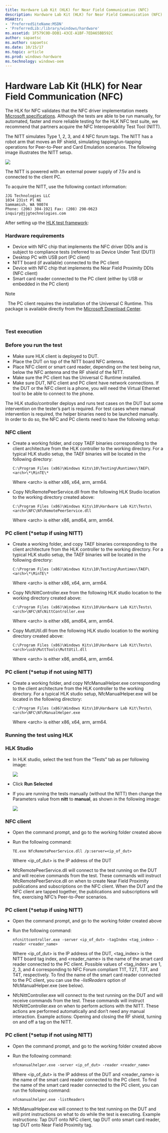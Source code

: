 ```yaml
---
title: Hardware Lab Kit (HLK) for Near Field Communication (NFC)
description: Hardware Lab Kit (HLK) for Near Field Communication (NFC)
MSHAttr:
- 'PreferredSiteName:MSDN'
- 'PreferredLib:/library/windows/hardware'
ms.assetid: 1F579C0D-DDB1-43CE-A1BF-7EDA65BB592C
author: sapaetsc
ms.author: sapaetsc
ms.date: 10/15/17
ms.topic: article
ms.prod: windows-hardware
ms.technology: windows-oem
---
```


# Hardware Lab Kit (HLK) for Near Field Communication (NFC)


The HLK for NFC validates that the NFC driver implementation meets [Microsoft specifications](https://msdn.microsoft.com/en-us/library/windows/hardware/dn905575.aspx). Although the tests are able to be run manually, for automated, faster and more reliable testing for the HLK NFC test suite, we recommend that partners acquire the NFC Interoperability Test Tool (NITT).

The NITT simulates Type 1, 2, 3, and 4 NFC forum tags. The NITT has a robot arm that moves an RF shield, simulating tapping/un-tapping operations for Peer-to-Peer and Card Emulation scenarios. The following image illustrates the NITT setup.

![](images/nitt-setup.jpg)

The NITT is powered with an external power supply of 7.5v and is connected to the client PC.

To acquire the NITT, use the following contact information:

``` syntax
JJG Technologies LLC
1034 231st Pl NE
Sammamish, WA 98074 
Phone: (206) 304-1921 Fax: (208) 298-0623
inquiry@jjgtechnologies.com
```

After setting up the [HLK test framework](https://msdn.microsoft.com/en-us/library/windows/hardware/dn939963.aspx):

### <span id="Hardware_requirements"></span><span id="hardware_requirements"></span><span id="HARDWARE_REQUIREMENTS"></span>Hardware requirements

-   Device with NFC chip that implements the NFC driver DDIs and is subject to compliance tests (referred to as Device Under Test (DUT))
-   Desktop PC with USB port (PC client)
-   NITT board (if available) connected to the PC client
-   Device with NFC chip that implements the Near Field Proximity DDIs (NFC client)
-   Smart card reader connected to the PC client (either by USB or embedded in the PC client)

>[!NOTE]
>  The PC client requires the installation of the Universal C Runtime. This package is available directly from the [Microsoft Download Center](https://www.microsoft.com/en-us/download/details.aspx?id=48234).

 

### <span id="Test_execution"></span><span id="test_execution"></span><span id="TEST_EXECUTION"></span>Test execution

### <span id="Before_you_run_the_test"></span><span id="before_you_run_the_test"></span><span id="BEFORE_YOU_RUN_THE_TEST"></span>Before you run the test

-   Make sure HLK client is deployed to DUT.
-   Place the DUT on top of the NITT board NFC antenna.
-   Place NFC client or smart card reader, depending on the test being run, below the NFC antenna and the RF shield of the NITT.
-   Make sure the PC client has the Universal C Runtime installed.
-   Make sure DUT, NFC client and PC client have network connections. If the DUT or the NFC client is a phone, you will need the Virtual Ethernet tool to be able to connect to the phone.

The HLK studio/controller deploys and runs test cases on the DUT but some intervention on the tester’s part is required. For test cases where manual intervention is required, the helper binaries need to be launched manually. In order to do so, the NFC and PC clients need to have the following setup:

### <span id="NFC_client"></span><span id="nfc_client"></span><span id="NFC_CLIENT"></span>NFC client

-   Create a working folder, and copy TAEF binaries corresponding to the client architecture from the HLK controller to the working directory. For a typical HLK studio setup, the TAEF binaries will be located in the following directory:

    ``` syntax
    C:\Program Files (x86)\Windows Kits\10\Testing\Runtimes\TAEF\<arch>\*\MinTE\*
    ```

    Where &lt;arch&gt; is either x86, x64, arm, arm64.

-   Copy NfcRemotePeerService.dll from the following HLK Studio location to the working directory created above:

    ``` syntax
    C:\Program Files (x86)\Windows Kits\10\Hardware Lab Kit\Tests\<arch>\NFC\NfcRemotePeerService.dll
    ```

    Where &lt;arch&gt; is either x86, amd64, arm, arm64.

### <span id="PC_client___setup_if_using_NITT_"></span><span id="pc_client___setup_if_using_nitt_"></span><span id="PC_CLIENT___SETUP_IF_USING_NITT_"></span>PC client (\*setup if using NITT)

-   Create a working folder, and copy TAEF binaries corresponding to the client architecture from the HLK controller to the working directory. For a typical HLK studio setup, the TAEF binaries will be located in the following directory:

    ``` syntax
    C:\Program Files (x86)\Windows Kits\10\Testing\Runtimes\TAEF\<arch>\*\MinTE\*
    ```

    Where &lt;arch&gt; is either x86, x64, arm, arm64.

-   Copy NfcNittController.exe from the following HLK studio location to the working directory created above:

    ``` syntax
    C:\Program Files (x86)\Windows Kits\10\Hardware Lab Kit\Tests\<arch>\NFC\NfcNittController.exe
    ```

    Where &lt;arch&gt; is either x86, amd64, arm, arm64.

-   Copy MuttUtil.dll from the following HLK studio location to the working directory created above:

    ``` syntax
    C:\Program Files (x86)\Windows Kits\10\Hardware Lab Kit\Tests\<arch>\usb\MuttTools\MuttUtil.dll
    ```

    Where &lt;arch&gt; is either x86, amd64, arm, arm64.

### <span id="PC_client___setup_if_not_using_NITT_"></span><span id="pc_client___setup_if_not_using_nitt_"></span><span id="PC_CLIENT___SETUP_IF_NOT_USING_NITT_"></span>PC client (\*setup if not using NITT)

-   Create a working folder, and copy NfcManualHelper.exe corresponding to the client architecture from the HLK controller to the working directory. For a typical HLK studio setup, NfcManualHelper.exe will be located in the following directory:

    ``` syntax
    C:\Program Files (x86)\Windows Kits\10\Hardware Lab Kit\Tests\<arch>\NFC\NfcManualHelper.exe
    ```

    Where &lt;arch&gt; is either x86, x64, arm, arm64.

### <span id="Running_the_test_using_HLK"></span><span id="running_the_test_using_hlk"></span><span id="RUNNING_THE_TEST_USING_HLK"></span>Running the test using HLK

### <span id="HLK_Studio"></span><span id="hlk_studio"></span><span id="HLK_STUDIO"></span>HLK Studio

-   In HLK studio, select the test from the “Tests” tab as per following image:

    ![](images/nfc-tests-tab.png)

-   Click **Run Selected**
-   If you are running the tests manually (without the NITT) then change the Parameters value from **nitt** to **manual**, as shown in the following image:

    ![](images/nfc-change-parameters-value.png)

### <span id="NFC_client"></span><span id="nfc_client"></span><span id="NFC_CLIENT"></span>NFC client

-   Open the command prompt, and go to the working folder created above
-   Run the following command:

    ``` syntax
    TE.exe NfcRemotePeerService.dll /p:server=<ip_of_dut>
    ```

    Where &lt;ip\_of\_dut&gt; is the IP address of the DUT

-   NfcRemotePeerService.dll will connect to the test running on the DUT and will receive commands from the test. These commands will instruct NfcRemotePeerService.dll on when to create Near Field Proximity publications and subscriptions on the NFC client. When the DUT and the NFC client are tapped together, the publications and subscriptions will fire, exercising NFC’s Peer-to-Peer scenarios.

### <span id="PC_client___setup_if_using_NITT_"></span><span id="pc_client___setup_if_using_nitt_"></span><span id="PC_CLIENT___SETUP_IF_USING_NITT_"></span>PC client (\*setup if using NITT)

-   Open the command prompt, and go to the working folder created above
-   Run the following command:

    ``` syntax
    nfcnittcontroller.exe -server <ip_of_dut> -tagIndex <tag_index> -reader <reader_name>
    ```

    Where &lt;ip\_of\_dut&gt; is the IP address of the DUT, &lt;tag\_index&gt; is the NITT board tag index, and &lt;reader\_name&gt; is the name of the smart card reader connected to the PC client. Possible values of &lt;tag\_index&gt; are 1, 2, 3, and 4 corresponding to NFC Forum compliant T1T, T2T, T3T, and T4T, respectively. To find the name of the smart card reader connected to the PC client, you can use the *-listReaders* option of NfcManualHelper.exe (see below).

-   NfcNittController.exe will connect to the test running on the DUT and will receive commands from the test. These commands will instruct NfcNittController.exe on when to perform actions with the NITT. These actions are performed automatically and don’t need any manual interaction. Example actions: Opening and closing the RF shield, turning on and off a tag on the NITT.

### <span id="PC_client___setup_if_not_using_NITT_"></span><span id="pc_client___setup_if_not_using_nitt_"></span><span id="PC_CLIENT___SETUP_IF_NOT_USING_NITT_"></span>PC client (\*setup if not using NITT)

-   Open the command prompt, and go to the working folder created above
-   Run the following command:

    ``` syntax
    nfcmanualhelper.exe -server <ip_of_dut> -reader <reader_name>
    ```

    Where &lt;ip\_of\_dut&gt; is the IP address of the DUT and &lt;reader\_name&gt; is the name of the smart card reader connected to the PC client. To find the name of the smart card reader connected to the PC client, you can run the following command:

    ``` syntax
    nfcmanualhelper.exe -listReaders
    ```

-   NfcManualHelper.exe will connect to the test running on the DUT and will print instructions on what to do while the test is executing. Example instructions: Tap DUT onto NFC client, tap DUT onto smart card reader, tap DUT onto Near Field Proximity tag.

 

 






